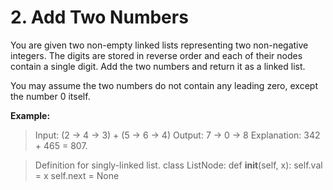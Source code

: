 <h1>2. Add Two Numbers </h1>



 <p> You are given two non-empty linked lists representing two non-negative integers. The digits are stored in reverse order and each of their nodes contain a single digit. Add the two numbers and return it as a linked list.

You may assume the two numbers do not contain any leading zero, except the number 0 itself. </p>

**Example:**

> Input: (2 -> 4 -> 3) + (5 -> 6 -> 4)
> Output: 7 -> 0 -> 8
> Explanation: 342 + 465 = 807.



>Definition for singly-linked list.
>class ListNode:
>    def __init__(self, x):
>        self.val = x
>        self.next = None